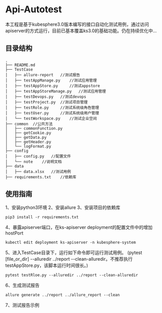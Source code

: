 # Api-Autotest
本工程是基于kubesphere3.0版本编写的接口自动化测试用例，通过访问apiserver的方式运行，目前已基本覆盖ks3.0的基础功能。仍在持续优化中...
## 目录结构

```
.
├── README.md
├── TestCase
│   ├── allure-report   //测试报告           
│   ├── testAppManage.py    //测试应用管理          
│   ├── testAppStore.py     //测试appstore            
│   ├── testAppStoreManage.py   //测试应用管理
│   ├── testDevops.py   //测试devops
│   ├── testProject.py  //测试项目管理
│   ├── testRole.py     //测试系统级角色管理
│   ├── testUser.py     //测试系统级用户管理
│   └── testWorkspace.py    //测试企业空间
├── common  //公共方法
│   ├── commonFunction.py
│   ├── getCookie.py
│   ├── getData.py
│   ├── getHeader.py
│   └── logFormat.py
├── config
│   ├── config.py   //配置文件
│   └── note    //说明文档
├── data
│   ├── data.xlsx   //测试用例
├── requirements.txt    //依赖库
``` 

## 使用指南
1、安装python3环境
2、安装allure
3、安装项目的依赖库
```
pip3 install -r requirements.txt
```
4、暴露apiserver端口，在ks-apiserver deployment的配置文件中的增加hostPort
```
kubectl edit deployment ks-apiserver -n kubesphere-system
``` 
5、进入TestCase目录下，运行如下命令即可运行测试用例。
(pytest [file_or_dir] --alluredir ../report --clean-alluredir。不推荐执行testAppStore.py，该脚本运行时间很长。)
```
pytest testRloe.py --alluredir ../report --clean-alluredir
```
6、生成测试报告
```
allure generate ../report ../allure_report --clean
```
7、测试报告示例
